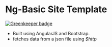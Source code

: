 # Ng-Basic Site Template

[![Greenkeeper badge](https://badges.greenkeeper.io/amandeepmittal/ng-basic-site.svg)](https://greenkeeper.io/)

* Built using AngularJS and Bootstrap.
* fetches data from a json file using _$http_